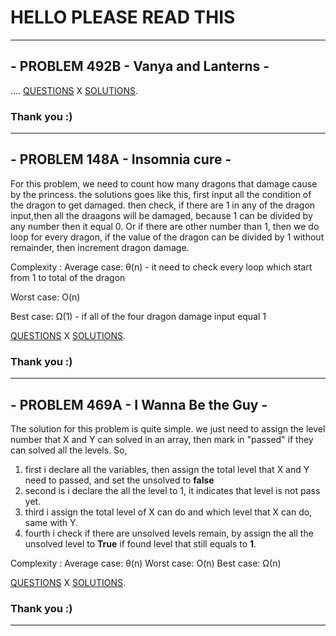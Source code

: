 # HELLO PLEASE READ THIS 
---
## - PROBLEM 492B - Vanya and Lanterns -
  ....
[QUESTIONS](http://google.com/)
X
[SOLUTIONS](http://google.com/).

### Thank you :)

___
## - PROBLEM 148A - Insomnia cure -
  For this problem, we need to count how many dragons that damage cause by the princess.
  the solutions goes like this, 
first input all the condition of the dragon to get damaged. 
then check, if there are 1 in any of the dragon input,then all the draagons will be damaged, because 1 can be divided by any number    then it equal 0. Or if there are other number than 1, then we do loop for every dragon, if the value of the dragon can be divided by 1 without remainder, then increment dragon damage.


Complexity :
  Average case: θ(n) - it need to check every loop which start from 1 to total of the dragon
  
  Worst case: O(n)
  
  Best case: Ω(1) - if all of the four dragon damage input equal 1
  
  
[QUESTIONS](http://codeforces.com/contest/148/problem/A)
X
[SOLUTIONS](http://codeforces.com/contest/148/submission/43069552).

### Thank you :)

___
## - PROBLEM 469A - I Wanna Be the Guy -
  
  The solution for this problem is quite simple.
  we just need to assign the level number that X and Y can solved in an array, then mark in "passed" if they can solved all the levels.
  So, 
  1. first i declare all the variables, then assign the total level that X and Y need to passed, and set the unsolved to __false__
  2. second is i declare the all the level to 1, it indicates that level is not pass yet.
  3. third i assign the total level of X can do and which level that X can do, same with Y.
  4. fourth i check if there are unsolved levels remain, by assign the all the unsolved level to __True__ if found level that still      equals to __1__.
  
  Complexity :
  Average case: θ(n)
  Worst case: O(n)
  Best case: Ω(n)
 
[QUESTIONS](http://codeforces.com/contest/469/problem/A)
X
[SOLUTIONS](http://codeforces.com/contest/469/submission/43065037).

### Thank you :)

___


